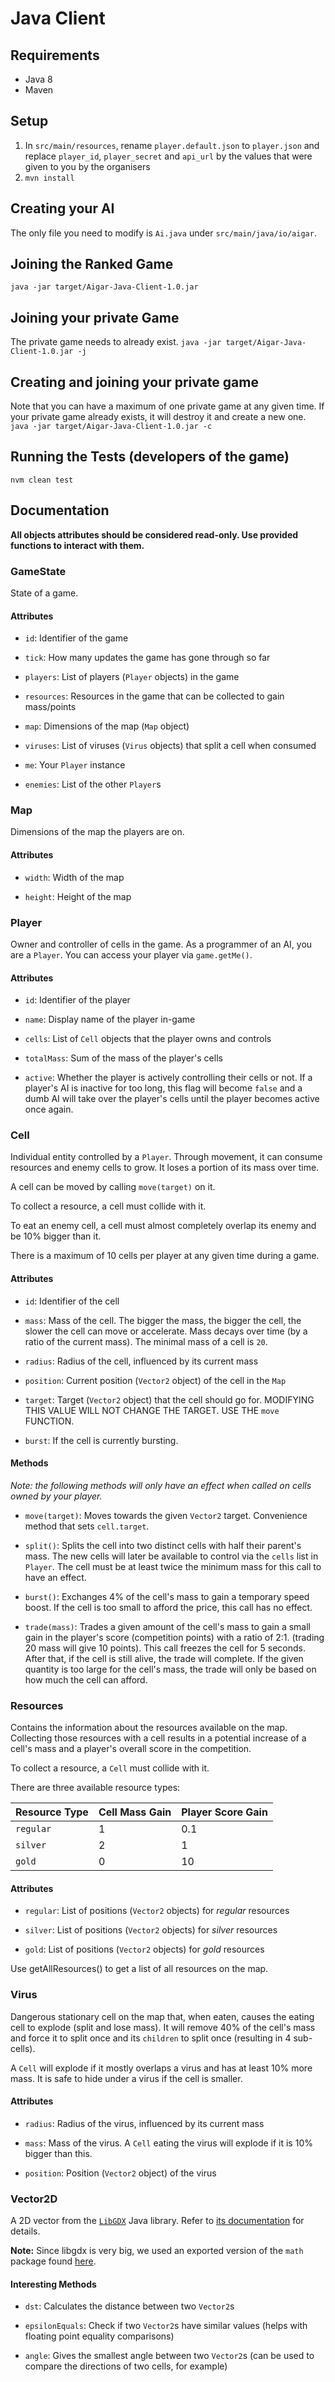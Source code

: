 # Java Client
## Requirements
- Java 8
- Maven

## Setup
1. In `src/main/resources`, rename `player.default.json` to `player.json` and replace
   `player_id`, `player_secret` and `api_url` by the values that were given to you by the
   organisers
2. `mvn install`

## Creating your AI
The only file you need to modify is `Ai.java` under `src/main/java/io/aigar`.

## Joining the Ranked Game
`java -jar target/Aigar-Java-Client-1.0.jar`

## Joining your private Game
The private game needs to already exist.
`java -jar target/Aigar-Java-Client-1.0.jar -j`

## Creating and joining your private game
Note that you can have a maximum of one private game at any given time.
If your private game already exists, it will destroy it and create a new one.
`java -jar target/Aigar-Java-Client-1.0.jar -c`

## Running the Tests (developers of the game)
`nvm clean test`

## Documentation
**All objects attributes should be considered read-only. Use provided functions to interact with them.**

### GameState
State of a game.

#### Attributes
- `id`: Identifier of the game

- `tick`: How many updates the game has gone through so far

- `players`: List of players (`Player` objects) in the game

- `resources`: Resources in the game that can be collected to gain mass/points

- `map`: Dimensions of the map (`Map` object)

- `viruses`: List of viruses (`Virus` objects) that split a cell when consumed

- `me`: Your `Player` instance

- `enemies`: List of the other `Player`s

### Map
Dimensions of the map the players are on.

#### Attributes
- `width`: Width of the map

- `height`: Height of the map

### Player
Owner and controller of cells in the game. As a programmer of an AI, you are a
`Player`.
You can access your player via `game.getMe()`.

#### Attributes
- `id`: Identifier of the player

- `name`: Display name of the player in-game

- `cells`: List of `Cell` objects that the player owns and controls

- `totalMass`: Sum of the mass of the player's cells

- `active`: Whether the player is actively controlling their cells or not. If a
            player's AI is inactive for too long, this flag will become `false`
            and a dumb AI will take over the player's cells until the player
            becomes active once again.

### Cell
Individual entity controlled by a `Player`. Through movement, it can consume
resources and enemy cells to grow. It loses a portion of its mass over time.

A cell can be moved by calling `move(target)` on it.

To collect a resource, a cell must collide with it.

To eat an enemy cell, a cell must almost completely overlap its enemy and be
10% bigger than it.

There is a maximum of 10 cells per player at any given time during a game.

#### Attributes
- `id`: Identifier of the cell

- `mass`: Mass of the cell.
          The bigger the mass, the bigger the cell, the slower the cell can move
          or accelerate.
          Mass decays over time (by a ratio of the current mass).
          The minimal mass of a cell is `20`.

- `radius`: Radius of the cell, influenced by its current mass

- `position`: Current position (`Vector2` object) of the cell in the `Map`

- `target`: Target (`Vector2` object) that the cell should go for.
            MODIFYING THIS VALUE WILL NOT CHANGE THE TARGET. USE THE `move` FUNCTION.

- `burst`: If the cell is currently bursting.

#### Methods
*Note: the following methods will only have an effect when called on cells
       owned by your player.*

- `move(target)`: Moves towards the given `Vector2` target.
                  Convenience method that sets `cell.target`.

- `split()`: Splits the cell into two distinct cells with half their parent's
             mass. The new cells will later be available to control via the
             `cells` list in `Player`.
             The cell must be at least twice the minimum mass for this call to
             have an effect.

- `burst()`: Exchanges 4% of the cell's mass to gain a temporary speed boost.
             If the cell is too small to afford the price, this call has no
             effect.

- `trade(mass)`: Trades a given amount of the cell's mass to gain a small gain
                 in the player's score (competition points) with a ratio of 
                 2:1. (trading 20 mass will give 10 points).
                 This call freezes the cell for 5 seconds. After that, if the
                 cell is still alive, the trade will complete.
                 If the given quantity is too large for the cell's mass, the
                 trade will only be based on how much the cell can afford.


### Resources
Contains the information about the resources available on the map. Collecting
those resources with a cell results in a potential increase of a cell's mass
and a player's overall score in the competition.

To collect a resource, a `Cell` must collide with it.

There are three available resource types:

| Resource Type | Cell Mass Gain | Player Score Gain |
| ------------- | -------------- | ----------------- |
| `regular`     | 1              | 0.1               |
| `silver`      | 2              | 1                 |
| `gold`        | 0              | 10                |

#### Attributes
- `regular`: List of positions (`Vector2` objects) for *regular* resources

- `silver`: List of positions (`Vector2` objects) for *silver* resources

- `gold`: List of positions (`Vector2` objects) for *gold* resources

Use getAllResources() to get a list of all resources on the map.

### Virus
Dangerous stationary cell on the map that, when eaten, causes the eating cell
to explode (split and lose mass). It will remove 40% of the cell's mass and force
it to split once and its `children` to split once (resulting in 4 sub-cells).

A `Cell` will explode if it mostly overlaps a virus and has at least 10% more mass.
It is safe to hide under a virus if the cell is smaller.

#### Attributes
- `radius`: Radius of the virus, influenced by its current mass

- `mass`: Mass of the virus.
          A `Cell` eating the virus will explode if it is 10% bigger than this.

- `position`: Position (`Vector2` object) of the virus

### Vector2D
A 2D vector from the [`LibGDX`](https://github.com/libgdx/libgdx) Java
library. Refer to [its documentation](https://libgdx.badlogicgames.com/ci/nightlies/docs/api/com/badlogic/gdx/math/Vector2.html) for
details.

**Note:** Since libgdx is very big, we used an exported version of the `math` package found [here](https://github.com/mini2Dx/gdx-math).

#### Interesting Methods
- `dst`: Calculates the distance between two `Vector2`s

- `epsilonEquals`: Check if two `Vector2`s have similar values (helps with
                   floating point equality comparisons)

- `angle`: Gives the smallest angle between two `Vector2`s (can be used to
           compare the directions of two cells, for example)